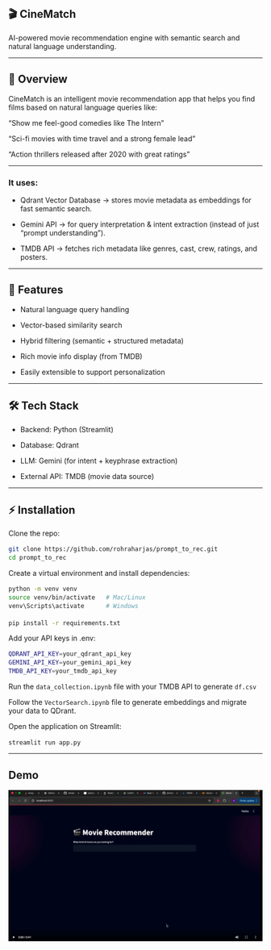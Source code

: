## 🎬 CineMatch

AI-powered movie recommendation engine with semantic search and natural language understanding.

---

## 📌 Overview

CineMatch is an intelligent movie recommendation app that helps you find films based on natural language queries like:

“Show me feel-good comedies like The Intern”

“Sci-fi movies with time travel and a strong female lead”

“Action thrillers released after 2020 with great ratings”

---

### It uses:

- Qdrant Vector Database → stores movie metadata as embeddings for fast semantic search.

- Gemini API → for query interpretation & intent extraction (instead of just “prompt understanding”).

- TMDB API → fetches rich metadata like genres, cast, crew, ratings, and posters.

---

## 🚀 Features

- Natural language query handling

- Vector-based similarity search

- Hybrid filtering (semantic + structured metadata)

- Rich movie info display (from TMDB)

- Easily extensible to support personalization

---

## 🛠️ Tech Stack

- Backend: Python (Streamlit)

- Database: Qdrant

- LLM: Gemini (for intent + keyphrase extraction)

- External API: TMDB (movie data source)

---

## ⚡ Installation

Clone the repo:

```bash
git clone https://github.com/rohraharjas/prompt_to_rec.git
cd prompt_to_rec
```

Create a virtual environment and install dependencies:

```bash
python -m venv venv
source venv/bin/activate   # Mac/Linux
venv\Scripts\activate      # Windows

pip install -r requirements.txt
```

Add your API keys in .env:

```bash
QDRANT_API_KEY=your_qdrant_api_key
GEMINI_API_KEY=your_gemini_api_key
TMDB_API_KEY=your_tmdb_api_key
```

Run the `data_collection.ipynb` file with your TMDB API to generate `df.csv`

Follow the `VectorSearch.ipynb` file to generate embeddings and migrate your data to QDrant.

Open the application on Streamlit:

`streamlit run app.py`

---

## Demo
[![Demo](https://raw.githubusercontent.com/rohraharjas/prompt_to_rec/main/public/thumbnail.png)](https://raw.githubusercontent.com/rohraharjas/prompt_to_rec/main/public/demo.webm)
